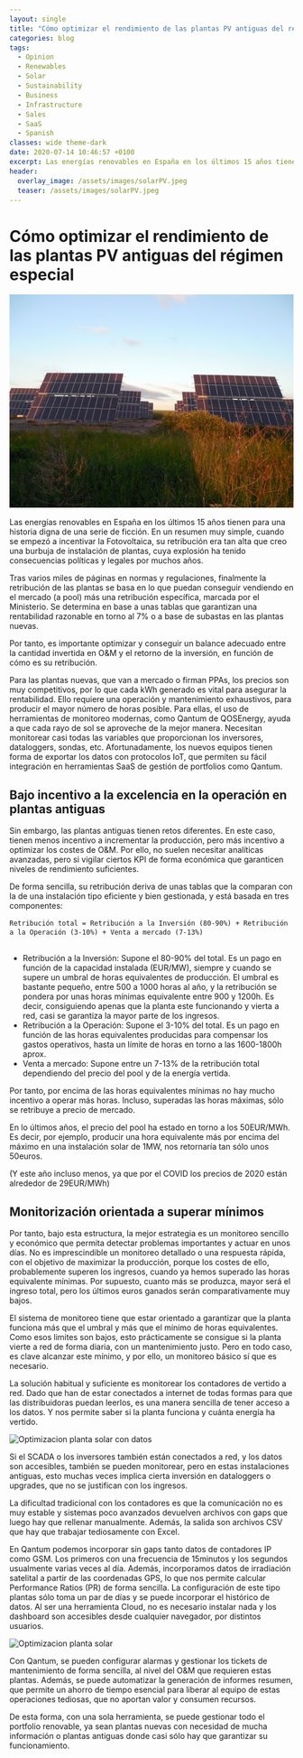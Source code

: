```yaml
---
layout: single
title: "Cómo optimizar el rendimiento de las plantas PV antiguas del régimen especial"
categories: blog
tags:
  - Opinion
  - Renewables
  - Solar
  - Sustainability
  - Business
  - Infrastructure
  - Sales
  - SaaS
  - Spanish
classes: wide theme-dark
date: 2020-07-14 10:46:57 +0100
excerpt: Las energías renovables en España en los últimos 15 años tienen para una historia digna de una serie de ficción. En un resumen muy simple, cuando se empezó a incentivar la Fotovoltaica, su retribución era tan alta que creo una burbuja de instalación de plantas, cuya explosión ha tenido consecuencias políticas y legales por muchos años.
header:
  overlay_image: /assets/images/solarPV.jpeg
  teaser: /assets/images/solarPV.jpeg
---
```


# Cómo optimizar el rendimiento de las plantas PV antiguas del régimen especial

![Optimiza el rendimiento monitoreando los contadores](/assets/images/solarPV.jpeg "Optimiza el rendimiento monitoreando los contadores")

Las energías renovables en España en los últimos 15 años tienen para una historia digna de una serie de ficción. En un resumen muy simple, cuando se empezó a incentivar la Fotovoltaica, su retribución era tan alta que creo una burbuja de instalación de plantas, cuya explosión ha tenido consecuencias políticas y legales por muchos años.

Tras varios miles de páginas en normas y regulaciones, finalmente la retribución de las plantas se basa en lo que puedan conseguir vendiendo en el mercado (a pool) más una retribución específica, marcada por el Ministerio. Se determina en base a unas tablas que garantizan una rentabilidad razonable en torno al 7% o a base de subastas en las plantas nuevas.

Por tanto, es importante optimizar y conseguir un balance adecuado entre la cantidad invertida en O&M y el retorno de la inversión, en función de cómo es su retribución.

Para las plantas nuevas, que van a mercado o firman PPAs, los precios son muy competitivos, por lo que cada kWh generado es vital para asegurar la rentabilidad. Ello requiere una operación y mantenimiento exhaustivos, para producir el mayor número de horas posible. Para ellas, el uso de herramientas de monitoreo modernas, como Qantum de QOSEnergy, ayuda a que cada rayo de sol se aproveche de la mejor manera. Necesitan monitorear casi todas las variables que proporcionan los inversores, dataloggers, sondas, etc. Afortunadamente, los nuevos equipos tienen forma de exportar los datos con protocolos IoT, que permiten su fácil integración en herramientas SaaS de gestión de portfolios como Qantum.

## Bajo incentivo a la excelencia en la operación en plantas antiguas

Sin embargo, las plantas antiguas tienen retos diferentes. En este caso, tienen menos incentivo a incrementar la producción, pero más incentivo a optimizar los costes de O&M. Por ello, no suelen necesitar analíticas avanzadas, pero si vigilar ciertos KPI de forma económica que garanticen niveles de rendimiento suficientes.

De forma sencilla, su retribución deriva de unas tablas que la comparan con la de una instalación tipo eficiente y bien gestionada, y está basada en tres componentes:

```
Retribución total = Retribución a la Inversión (80-90%) + Retribución a la Operación (3-10%) + Venta a mercado (7-13%)


```

- Retribución a la Inversión: Supone el 80-90% del total. Es un pago en función de la capacidad instalada (EUR/MW), siempre y cuando se supere un umbral de horas equivalentes de producción. El umbral es bastante pequeño, entre 500 a 1000 horas al año, y la retribución se pondera por unas horas mínimas equivalente entre 900 y 1200h. Es decir, consiguiendo apenas que la planta este funcionando y vierta a red, casi se garantiza la mayor parte de los ingresos.
- Retribución a la Operación: Supone el 3-10% del total. Es un pago en función de las horas equivalentes producidas para compensar los gastos operativos, hasta un límite de horas en torno a las 1600-1800h aprox.
- Venta a mercado: Supone entre un 7-13% de la retribución total dependiendo del precio del pool y de la energía vertida.

Por tanto, por encima de las horas equivalentes mínimas no hay mucho incentivo a operar más horas. Incluso, superadas las horas máximas, sólo se retribuye a precio de mercado.

En lo últimos años, el precio del pool ha estado en torno a los 50EUR/MWh. Es decir, por ejemplo, producir una hora equivalente más por encima del máximo en una instalación solar de 1MW, nos retornaría tan sólo unos 50euros.

(Y este año incluso menos, ya que por el COVID los precios de 2020 están alrededor de 29EUR/MWh)

## Monitorización orientada a superar mínimos

Por tanto, bajo esta estructura, la mejor estrategia es un monitoreo sencillo y económico que permita detectar problemas importantes y actuar en unos días. No es imprescindible un monitoreo detallado o una respuesta rápida, con el objetivo de maximizar la producción, porque los costes de ello, probablemente superen los ingresos, cuando ya hemos superado las horas equivalente mínimas. Por supuesto, cuanto más se produzca, mayor será el ingreso total, pero los últimos euros ganados serán comparativamente muy bajos.

El sistema de monitoreo tiene que estar orientado a garantizar que la planta funciona más que el umbral y más que el mínimo de horas equivalentes. Como esos limites son bajos, esto prácticamente se consigue si la planta vierte a red de forma diaria, con un mantenimiento justo. Pero en todo caso, es clave alcanzar este mínimo, y por ello, un monitoreo básico sí que es necesario.

La solución habitual y suficiente es monitorear los contadores de vertido a red. Dado que han de estar conectados a internet de todas formas para que las distribuidoras puedan leerlos, es una manera sencilla de tener acceso a los datos. Y nos permite saber si la planta funciona y cuánta energía ha vertido.

![Optimizacion planta solar con datos](https://media.licdn.com/dms/image/C4D12AQF0CK1mo5-u1A/article-inline_image-shrink_1000_1488/0/1598530087789?e=1720656000&v=beta&t=Ygz-kuneHDFb-HNUgltygtz14se-LQ2PYGHhbhpCJvg)

Si el SCADA o los inversores también están conectados a red, y los datos son accesibles, también se pueden monitorear, pero en estas instalaciones antiguas, esto muchas veces implica cierta inversión en dataloggers o upgrades, que no se justifican con los ingresos.

La dificultad tradicional con los contadores es que la comunicación no es muy estable y sistemas poco avanzados devuelven archivos con gaps que luego hay que rellenar manualmente. Además, la salida son archivos CSV que hay que trabajar tediosamente con Excel.

En Qantum podemos incorporar sin gaps tanto datos de contadores IP como GSM. Los primeros con una frecuencia de 15minutos y los segundos usualmente varias veces al día. Además, incorporamos datos de irradiación satelital a partir de las coordenadas GPS, lo que nos permite calcular Performance Ratios (PR) de forma sencilla. La configuración de este tipo plantas sólo toma un par de días y se puede incorporar el histórico de datos. Al ser una herramienta Cloud, no es necesario instalar nada y los dashboard son accesibles desde cualquier navegador, por distintos usuarios.

![Optimizacion planta solar](https://media.licdn.com/dms/image/C4D12AQGJYIH4JN-eaw/article-inline_image-shrink_1000_1488/0/1598530298444?e=1720656000&v=beta&t=Qebp7mmF_528f11hMot6ncLtzw01gh3sZra1hmFi1YI)

Con Qantum, se pueden configurar alarmas y gestionar los tickets de mantenimiento de forma sencilla, al nivel del O&M que requieren estas plantas. Además, se puede automatizar la generación de informes resumen, que permite un ahorro de tiempo esencial para liberar al equipo de estas operaciones tediosas, que no aportan valor y consumen recursos.

De esta forma, con una sola herramienta, se puede gestionar todo el portfolio renovable, ya sean plantas nuevas con necesidad de mucha información o plantas antiguas donde casi sólo hay que garantizar su funcionamiento.
